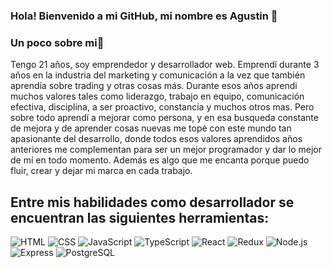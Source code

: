 ### Hola! Bienvenido a mi GitHub, mi nombre es Agustin 👋
### Un poco sobre mi👀
Tengo 21 años, soy emprendedor y desarrollador web. Emprendí durante 3 años en la industria del marketing y comunicación a la vez que también aprendía sobre trading y otras cosas más. Durante esos años aprendi muchos valores tales como liderazgo, trabajo en equipo, comunicación efectiva, disciplina, a ser proactivo, constancia y muchos otros mas. Pero sobre todo aprendí a mejorar como persona, y en esa busqueda constante de mejora y de aprender cosas nuevas me topé con este mundo tan apasionante del desarrollo, donde todos esos valores aprendidos años anteriores me complementan para ser un mejor programador y dar lo mejor de mí en todo momento. Además es algo que me encanta porque puedo fluir, crear y dejar mi marca en cada trabajo.
## Entre mis habilidades como desarrollador se encuentran las siguientes herramientas:
![HTML](https://img.shields.io/badge/-HTML-E34F26?style=for-the-badge&logo=html5&logoColor=FAFAFA)
![CSS](https://img.shields.io/badge/-CSS-1572B6?style=for-the-badge&logo=css3&logoColor=FAFAFA)
![JavaScript](https://img.shields.io/badge/-JavaScript-F7DF1E?style=for-the-badge&logo=javascript&logoColor=333)
![TypeScript](https://img.shields.io/badge/-TypeScript-3178C6?style=for-the-badge&logo=typescript&logoColor=FAFAFA)
![React](https://img.shields.io/badge/-React-61DAFB?style=for-the-badge&logo=react&logoColor=333)
![Redux](https://img.shields.io/badge/-Redux-764ABC?style=for-the-badge&logo=redux&logoColor=FAFAFA)
![Node.js](https://img.shields.io/badge/-Node.js-339933?style=for-the-badge&logo=node.js&logoColor=FAFAFA)
![Express](https://img.shields.io/badge/-Express-FAFAFA?style=for-the-badge&logo=express&logoColor=333)
![PostgreSQL](https://img.shields.io/badge/-PostgreSQL-0064a5?style=for-the-badge&logo=postgresql&logoColor=FAFAFA)
<!--
**Agus-Sartorio/Agus-Sartorio** is a ✨ _special_ ✨ repository because its `README.md` (this file) appears on your GitHub profile.

Here are some ideas to get you started:

- 🔭 I’m currently working on ...
- 🌱 I’m currently learning ...
- 👯 I’m looking to collaborate on ...
- 🤔 I’m looking for help with ...
- 💬 Ask me about ...
- 📫 How to reach me: ...
- 😄 Pronouns: ...
- ⚡ Fun fact: ...
-->
